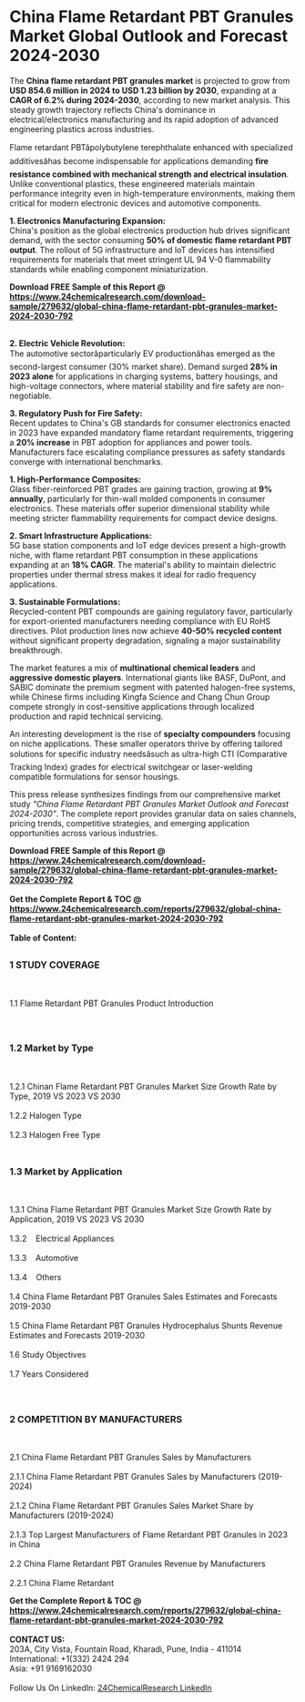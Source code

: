<h1>China Flame Retardant PBT Granules Market Global Outlook and Forecast 2024-2030</h1><p>The <strong>China flame retardant PBT granules market</strong> is projected to grow from <strong>USD 854.6 million in 2024 to USD 1.23 billion by 2030</strong>, expanding at a <strong>CAGR of 6.2% during 2024-2030</strong>, according to new market analysis. This steady growth trajectory reflects China's dominance in electrical/electronics manufacturing and its rapid adoption of advanced engineering plastics across industries.</p><p>Flame retardant PBTâpolybutylene terephthalate enhanced with specialized additivesâhas become indispensable for applications demanding <strong>fire resistance combined with mechanical strength and electrical insulation</strong>. Unlike conventional plastics, these engineered materials maintain performance integrity even in high-temperature environments, making them critical for modern electronic devices and automotive components.</p><p><strong>1. Electronics Manufacturing Expansion:</strong><br>
China's position as the global electronics production hub drives significant demand, with the sector consuming <strong>50% of domestic flame retardant PBT output</strong>. The rollout of 5G infrastructure and IoT devices has intensified requirements for materials that meet stringent UL 94 V-0 flammability standards while enabling component miniaturization.</p><div><b>Download FREE Sample of this Report @ 
            <a href="https://www.24chemicalresearch.com/download-sample/279632/global-china-flame-retardant-pbt-granules-market-2024-2030-792">
            https://www.24chemicalresearch.com/download-sample/279632/global-china-flame-retardant-pbt-granules-market-2024-2030-792</a></b></div><br><p><strong>2. Electric Vehicle Revolution:</strong><br>
The automotive sectorâparticularly EV productionâhas emerged as the second-largest consumer (30% market share). Demand surged <strong>28% in 2023 alone</strong> for applications in charging systems, battery housings, and high-voltage connectors, where material stability and fire safety are non-negotiable.</p><p><strong>3. Regulatory Push for Fire Safety:</strong><br>
Recent updates to China's GB standards for consumer electronics enacted in 2023 have expanded mandatory flame retardant requirements, triggering a <strong>20% increase</strong> in PBT adoption for appliances and power tools. Manufacturers face escalating compliance pressures as safety standards converge with international benchmarks.</p><p><strong>1. High-Performance Composites:</strong><br>
Glass fiber-reinforced PBT grades are gaining traction, growing at <strong>9% annually</strong>, particularly for thin-wall molded components in consumer electronics. These materials offer superior dimensional stability while meeting stricter flammability requirements for compact device designs.</p><p><strong>2. Smart Infrastructure Applications:</strong><br>
5G base station components and IoT edge devices present a high-growth niche, with flame retardant PBT consumption in these applications expanding at an <strong>18% CAGR</strong>. The material's ability to maintain dielectric properties under thermal stress makes it ideal for radio frequency applications.</p><p><strong>3. Sustainable Formulations:</strong><br>
Recycled-content PBT compounds are gaining regulatory favor, particularly for export-oriented manufacturers needing compliance with EU RoHS directives. Pilot production lines now achieve <strong>40-50% recycled content</strong> without significant property degradation, signaling a major sustainability breakthrough.</p><p>The market features a mix of <strong>multinational chemical leaders</strong> and <strong>aggressive domestic players</strong>. International giants like BASF, DuPont, and SABIC dominate the premium segment with patented halogen-free systems, while Chinese firms including Kingfa Science and Chang Chun Group compete strongly in cost-sensitive applications through localized production and rapid technical servicing.</p><p>An interesting development is the rise of <strong>specialty compounders</strong> focusing on niche applications. These smaller operators thrive by offering tailored solutions for specific industry needsâsuch as ultra-high CTI (Comparative Tracking Index) grades for electrical switchgear or laser-welding compatible formulations for sensor housings.</p><p>This press release synthesizes findings from our comprehensive market study <em>"China Flame Retardant PBT Granules Market Outlook and Forecast 2024-2030"</em>. The complete report provides granular data on sales channels, pricing trends, competitive strategies, and emerging application opportunities across various industries.</p><div><b>Download FREE Sample of this Report @ 
            <a href="https://www.24chemicalresearch.com/download-sample/279632/global-china-flame-retardant-pbt-granules-market-2024-2030-792">
            https://www.24chemicalresearch.com/download-sample/279632/global-china-flame-retardant-pbt-granules-market-2024-2030-792</a></b></div><br><div><b>Get the Complete Report & TOC @ 
            <a href="https://www.24chemicalresearch.com/reports/279632/global-china-flame-retardant-pbt-granules-market-2024-2030-792">
            https://www.24chemicalresearch.com/reports/279632/global-china-flame-retardant-pbt-granules-market-2024-2030-792</a></b></div><br>
            <b>Table of Content:</b><p><h2><span style="font-size:16px"><strong>1 STUDY COVERAGE</strong></span></h2><br />
<p>1.1 Flame Retardant PBT Granules Product Introduction</p><br />
<h2><span style="font-size:16px"><strong>1.2 Market by Type</strong></span></h2><br />
<p>1.2.1 Chinan Flame Retardant PBT Granules Market Size Growth Rate by Type, 2019 VS 2023 VS 2030<br /><br />
1.2.2 Halogen Type&nbsp;&nbsp; &nbsp;<br /><br />
1.2.3 Halogen Free Type<br /><br />
<h2><span style="font-size:16px"><strong>1.3 Market by Application</strong></span></h2><br />
<p>1.3.1 China Flame Retardant PBT Granules Market Size Growth Rate by Application, 2019 VS 2023 VS 2030<br /><br />
1.3.2&nbsp;&nbsp; &nbsp;Electrical Appliances<br /><br />
1.3.3&nbsp;&nbsp; &nbsp;Automotive<br /><br />
1.3.4&nbsp;&nbsp; &nbsp;Others<br /><br />
1.4 China Flame Retardant PBT Granules Sales Estimates and Forecasts 2019-2030<br /><br />
1.5 China Flame Retardant PBT Granules Hydrocephalus Shunts Revenue Estimates and Forecasts 2019-2030<br /><br />
1.6 Study Objectives<br /><br />
1.7 Years Considered</p><br />
<h2><span style="font-size:16px"><strong>2 COMPETITION BY MANUFACTURERS</strong></span></h2><br />
<p>2.1 China Flame Retardant PBT Granules Sales by Manufacturers<br /><br />
2.1.1 China Flame Retardant PBT Granules Sales by Manufacturers (2019-2024)<br /><br />
2.1.2 China Flame Retardant PBT Granules Sales Market Share by Manufacturers (2019-2024)<br /><br />
2.1.3 Top Largest Manufacturers of Flame Retardant PBT Granules in 2023 in China<br /><br />
2.2 China Flame Retardant PBT Granules Revenue by Manufacturers<br /><br />
2.2.1 China Flame Retardant </p><div><b>Get the Complete Report & TOC @ 
            <a href="https://www.24chemicalresearch.com/reports/279632/global-china-flame-retardant-pbt-granules-market-2024-2030-792">
            https://www.24chemicalresearch.com/reports/279632/global-china-flame-retardant-pbt-granules-market-2024-2030-792</a></b></div><br><b>CONTACT US:</b><br>
            203A, City Vista, Fountain Road, Kharadi, Pune, India - 411014<br>
            International: +1(332) 2424 294<br>
            Asia: +91 9169162030 <br><br>
            Follow Us On LinkedIn: <a href="https://www.linkedin.com/company/24chemicalresearch/">24ChemicalResearch LinkedIn</a>